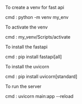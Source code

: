 To create a venv for fast api

cmd : python -m venv my_env


To activate the venv

cmd : my_venv/Scripts/activate 


To install the fastapi

cmd : pip install fastapi[all]


To install the uvicorn

cmd : pip install uvicorn[standard]


To run the server

cmd : uvicorn main:app --reload